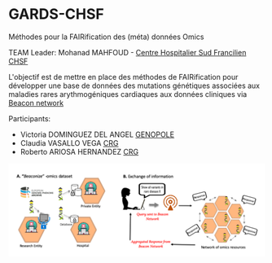 # GARDS-CHSF
Méthodes pour la FAIRification des (méta) données Omics

TEAM Leader: Mohanad MAHFOUD - [Centre Hospitalier Sud Francilien CHSF](https://www.chsf.fr/)

L'objectif est de mettre en place des méthodes de FAIRification pour développer une base de données des mutations génétiques associées aux maladies rares arythmogéniques cardiaques aux données cliniques via [Beacon network](https://beacon-project.io/)

Participants:
- Victoria DOMINGUEZ DEL ANGEL [GENOPOLE](https://www.genopole.fr/)
- Claudia VASALLO VEGA [CRG](https://www.crg.eu/)
- Roberto ARIOSA HERNANDEZ [CRG](https://www.crg.eu/)

![BEACON](https://github.com/D4GEN-Genopole/GARDS-CHSF/blob/main/figures/Beaconizing_hospital.png)
